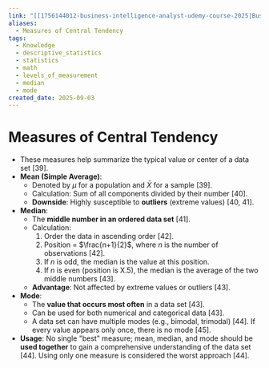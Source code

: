 ```yaml
---
link: "[[1756144012-business-intelligence-analyst-udemy-course-2025|Business Intelligence Analyst Udemy Course 2025]]"
aliases:
  - Measures of Central Tendency
tags:
  - Knowledge
  - descriptive_statistics
  - statistics
  - math
  - levels_of_measurement
  - median
  - mode
created_date: 2025-09-03
---
```

# Measures of Central Tendency
- These measures help summarize the typical value or center of a data set [39].
- **Mean (Simple Average)**:
    - Denoted by $\mu$ for a population and $\bar{X}$ for a sample [39].
    - Calculation: Sum of all components divided by their number [40].
    - **Downside**: Highly susceptible to **outliers** (extreme values) [40, 41].
- **Median**:
    - The **middle number in an ordered data set** [41].
    - Calculation:
        1.  Order the data in ascending order [42].
        2.  Position = $\frac{n+1}{2}$, where $n$ is the number of observations [42].
        3.  If $n$ is odd, the median is the value at this position.
        4.  If $n$ is even (position is X.5), the median is the average of the two middle numbers [43].
    - **Advantage**: Not affected by extreme values or outliers [43].
- **Mode**:
    - The **value that occurs most often** in a data set [43].
    - Can be used for both numerical and categorical data [43].
    - A data set can have multiple modes (e.g., bimodal, trimodal) [44]. If every value appears only once, there is no mode [45].
- **Usage**: No single "best" measure; mean, median, and mode should be **used together** to gain a comprehensive understanding of the data set [44]. Using only one measure is considered the worst approach [44].
